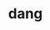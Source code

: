 ---
category: 4-letters
denotation: null
name: dang
reference_link: https://www.etymonline.com/word/dang
root_language: null
root_name: null
title: dang
type: free
word_sums:
- respelling: dang
  sum: 'Dang + '
---